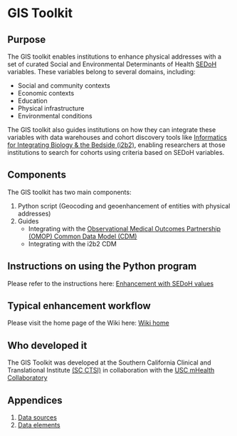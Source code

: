 # GIS Toolkit

## Purpose
The GIS toolkit enables institutions to enhance physical addresses with a set of curated Social and Environmental Determinants of Health [SEDoH](https://health.gov/healthypeople/objectives-and-data/social-determinants-health) variables. These variables belong to several domains, including:
* Social and community contexts
* Economic contexts
* Education
* Physical infrastructure
* Environmental conditions

The GIS toolkit also guides institutions on how they can integrate these variables with data warehouses and cohort discovery tools like [Informatics for Integrating Biology & the Bedside (i2b2)](https://www.i2b2.org/), enabling researchers at those institutions to search for cohorts using criteria based on SEDoH variables.

## Components
The GIS toolkit has two main components:
1. Python script (Geocoding and geoenhancement of entities with physical addresses)
2. Guides
   * Integrating with the [Observational Medical Outcomes Partnership (OMOP) Common Data Model (CDM)](https://www.ohdsi.org/data-standardization/the-common-data-model/)
   * Integrating with the i2b2 CDM

## Instructions on using the Python program
Please refer to the instructions here: [Enhancement with SEDoH values](https://github.com/scctsi/gis-toolkit/wiki/Enhancement-with-SEDoH-values)

## Typical enhancement workflow
Please visit the home page of the Wiki here: [Wiki home](https://github.com/scctsi/gis-toolkit/wiki)

## Who developed it
The GIS Toolkit was developed at the Southern California Clinical and Translational Institute [(SC CTSI)](https://www.sc-ctsi.org) in collaboration with the [USC mHealth Collaboratory](https://mhealth.usc.edu/)

## Appendices
1. [Data sources]()
2. [Data elements]()

